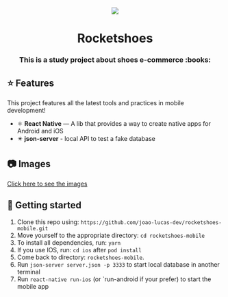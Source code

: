 <h1 align="center">
  <img src="./photos/demo.gif" />
</h1>

<h1 align="center">Rocketshoes</h1>

<h3 align="center"> This is a study project about shoes e-commerce :books:</h3>

## :star: Features

This project features all the latest tools and practices in mobile development!

- ⚛️ **React Native** — A lib that provides a way to create native apps for Android and iOS
- :eight_pointed_black_star: **json-server** - local API to test a fake database

## :camera: Images

<a href="https://github.com/joao-lucas-dev/rocketshoes-mobile/tree/master/photos">Click here to see the images</a>


## :electric_plug: Getting started

1. Clone this repo using: `https://github.com/joao-lucas-dev/rocketshoes-mobile.git`
2. Move yourself to the appropriate directory: `cd rocketshoes-mobile`
3. To install all dependencies, run: `yarn`
4. If you use IOS, run: `cd ios` after `pod install`
5. Come back to directory: `rocketshoes-mobile`.
6. Run `json-server server.json -p 3333` to start local database in another terminal
7. Run `react-native run-ios` (or `run-android if your prefer) to start the mobile app

